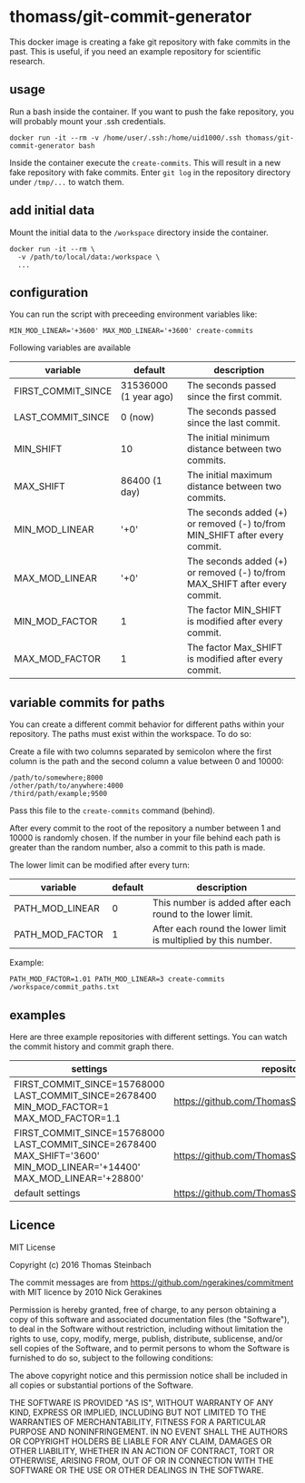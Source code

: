 # thomass/git-commit-generator

This docker image is creating a fake git repository with fake commits in the past.
This is useful, if you need an example repository for scientific research.

## usage

Run a bash inside the container. If you want to push the fake repository, you
will probably mount your .ssh credentials.

    docker run -it --rm -v /home/user/.ssh:/home/uid1000/.ssh thomass/git-commit-generator bash

Inside the container execute the `create-commits`. This will result in a new
fake repository with fake commits. Enter `git log` in the repository directory
under `/tmp/...` to watch them.

## add initial data

Mount the initial data to the `/workspace` directory inside the container.

    docker run -it --rm \
      -v /path/to/local/data:/workspace \
      ...

## configuration

You can run the script with preceeding environment variables like:

    MIN_MOD_LINEAR='+3600' MAX_MOD_LINEAR='+3600' create-commits

Following variables are available

| variable | default | description |
|----------|---------|-------------|
| FIRST_COMMIT_SINCE | 31536000 (1 year ago) | The seconds passed since the first commit. |
| LAST_COMMIT_SINCE | 0 (now) | The seconds passed since the last commit. |
| MIN_SHIFT | 10 | The initial minimum distance between two commits. |
| MAX_SHIFT | 86400 (1 day) | The initial maximum distance between two commits. |
| MIN_MOD_LINEAR | '+0' | The seconds added (+) or removed (-) to/from MIN_SHIFT after every commit. |
| MAX_MOD_LINEAR | '+0' | The seconds added (+) or removed (-) to/from MAX_SHIFT after every commit. |
| MIN_MOD_FACTOR | 1 | The factor MIN_SHIFT is modified after every commit. |
| MAX_MOD_FACTOR | 1 | The factor Max_SHIFT is modified after every commit. |

## variable commits for paths

You can create a different commit behavior for different paths within your repository.
The paths must exist within the workspace. To do so:

Create a file with two columns separated by semicolon where the first column is
the path and the second column a value between 0 and 10000:

    /path/to/somewhere;8000
    /other/path/to/anywhere:4000
    /third/path/example;9500

Pass this file to the `create-commits` command (behind).

After every commit to the root of the repository a number between 1 and 10000 is
randomly chosen. If the number in your file behind each path is greater than the
random number, also a commit to this path is made.

The lower limit can be modified after every turn:

| variable | default | description |
|----------|---------|-------------|
| PATH_MOD_LINEAR | 0 | This number is added after each round to the lower limit. |
| PATH_MOD_FACTOR | 1 | After each round the lower limit is multiplied by this number. |

Example:

    PATH_MOD_FACTOR=1.01 PATH_MOD_LINEAR=3 create-commits /workspace/commit_paths.txt

## examples

Here are three example repositories with different settings. You can watch the commit history and commit graph there.

| settings | repository |
|----------|------------|
| FIRST_COMMIT_SINCE=15768000 LAST_COMMIT_SINCE=2678400 MIN_MOD_FACTOR=1 MAX_MOD_FACTOR=1.1 | https://github.com/ThomasSteinbach/application01 |
| FIRST_COMMIT_SINCE=15768000 LAST_COMMIT_SINCE=2678400 MAX_SHIFT='3600' MIN_MOD_LINEAR='+14400' MAX_MOD_LINEAR='+28800' | https://github.com/ThomasSteinbach/application02 |
| default settings | https://github.com/ThomasSteinbach/application03 |

## Licence

MIT License

Copyright (c) 2016 Thomas Steinbach

The commit messages are from https://github.com/ngerakines/commitment
with MIT licence by 2010 Nick Gerakines

Permission is hereby granted, free of charge, to any person obtaining a copy
of this software and associated documentation files (the "Software"), to deal
in the Software without restriction, including without limitation the rights
to use, copy, modify, merge, publish, distribute, sublicense, and/or sell
copies of the Software, and to permit persons to whom the Software is
furnished to do so, subject to the following conditions:

The above copyright notice and this permission notice shall be included in all
copies or substantial portions of the Software.

THE SOFTWARE IS PROVIDED "AS IS", WITHOUT WARRANTY OF ANY KIND, EXPRESS OR
IMPLIED, INCLUDING BUT NOT LIMITED TO THE WARRANTIES OF MERCHANTABILITY,
FITNESS FOR A PARTICULAR PURPOSE AND NONINFRINGEMENT. IN NO EVENT SHALL THE
AUTHORS OR COPYRIGHT HOLDERS BE LIABLE FOR ANY CLAIM, DAMAGES OR OTHER
LIABILITY, WHETHER IN AN ACTION OF CONTRACT, TORT OR OTHERWISE, ARISING FROM,
OUT OF OR IN CONNECTION WITH THE SOFTWARE OR THE USE OR OTHER DEALINGS IN THE
SOFTWARE.
